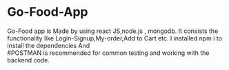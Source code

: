  # Go-Food-App
 Go-Food app is Made by using react JS,node.js , mongodb.
  It consists the functionality like Login-Signup,My-order,Add to Cart etc.
  I installed  npm i to install the dependencies And  
  #POSTMAN is recommended for common testing and working with the backend code.


